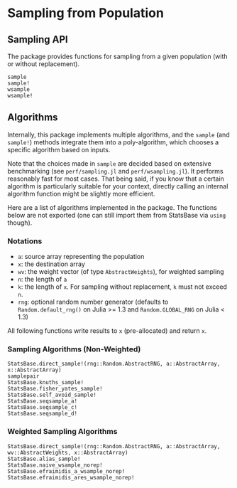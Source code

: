 # Sampling from Population

## Sampling API

The package provides functions for sampling from a given population (with or without replacement).

```@docs
sample
sample!
wsample
wsample!
```

## Algorithms

Internally, this package implements multiple algorithms, and the `sample` (and `sample!`)
methods integrate them into a poly-algorithm, which chooses a specific algorithm based
on inputs.

Note that the choices made in `sample` are decided based on extensive benchmarking
(see `perf/sampling.jl` and `perf/wsampling.jl`). It performs reasonably fast for most cases.
That being said, if you know that a certain algorithm is particularly suitable for your context,
directly calling an internal algorithm function might be slightly more efficient.

Here are a list of algorithms implemented in the package. The functions below are not exported
(one can still import them from StatsBase via `using` though).

### Notations

- `a`: source array representing the population
- `x`: the destination array
- `wv`: the weight vector (of type `AbstractWeights`), for weighted sampling
- `n`: the length of `a`
- `k`: the length of `x`. For sampling without replacement, `k` must not exceed `n`.
- `rng`: optional random number generator (defaults to `Random.default_rng()` on Julia >= 1.3 and `Random.GLOBAL_RNG` on Julia < 1.3)

All following functions write results to `x` (pre-allocated) and return `x`.


### Sampling Algorithms (Non-Weighted)

```@docs
StatsBase.direct_sample!(rng::Random.AbstractRNG, a::AbstractArray, x::AbstractArray)
samplepair
StatsBase.knuths_sample!
StatsBase.fisher_yates_sample!
StatsBase.self_avoid_sample!
StatsBase.seqsample_a!
StatsBase.seqsample_c!
StatsBase.seqsample_d!
```

### Weighted Sampling Algorithms

```@docs
StatsBase.direct_sample!(rng::Random.AbstractRNG, a::AbstractArray, wv::AbstractWeights, x::AbstractArray)
StatsBase.alias_sample!
StatsBase.naive_wsample_norep!
StatsBase.efraimidis_a_wsample_norep!
StatsBase.efraimidis_ares_wsample_norep!
```
